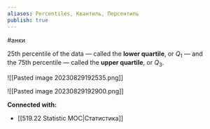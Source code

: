 ```yaml
---
aliases: Percentiles, Квантиль, Персентиль
publish: true
---
```

#анки


25th percentile of the data — called the **lower quartile**, or $Q_1$​ — and the 75th percentile — called the **upper quartile**, or $Q_3$​.

![[Pasted image 20230829192535.png]]

![[Pasted image 20230829192900.png]]









**Connected with:**
- [[519.22 Statistic MOC|Статистика]]

